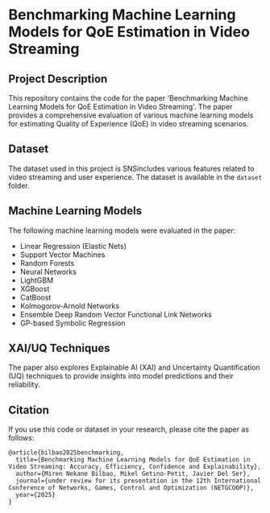 
# Benchmarking Machine Learning Models for QoE Estimation in Video Streaming

## Project Description
This repository contains the code for the paper 'Benchmarking Machine Learning Models for QoE Estimation in Video Streaming'. The paper provides a comprehensive evaluation of various machine learning models for estimating Quality of Experience (QoE) in video streaming scenarios.

## Dataset
The dataset used in this project is SNSincludes various features related to video streaming and user experience. The dataset is available in the `dataset` folder.

## Machine Learning Models
The following machine learning models were evaluated in the paper:
- Linear Regression (Elastic Nets)
- Support Vector Machines
- Random Forests
- Neural Networks
- LightGBM
- XGBoost
- CatBoost
- Kolmogorov-Arnold Networks
- Ensemble Deep Random Vector Functional Link Networks
- GP-based Symbolic Regression

## XAI/UQ Techniques
The paper also explores Explainable AI (XAI) and Uncertainty Quantification (UQ) techniques to provide insights into model predictions and their reliability. 

## Citation
If you use this code or dataset in your research, please cite the paper as follows:
```
@article{bilbao2025benchmarking,
  title={Benchmarking Machine Learning Models for QoE Estimation in Video Streaming: Accuracy, Efficiency, Confidence and Explainability},
  author={Miren Nekane Bilbao, Mikel Getino-Petit, Javier Del Ser},
  journal={under review for its presentation in the 12th International Conference of Networks, Games, Control and Optimization (NETGCOOP)},
  year={2025}
}
```
